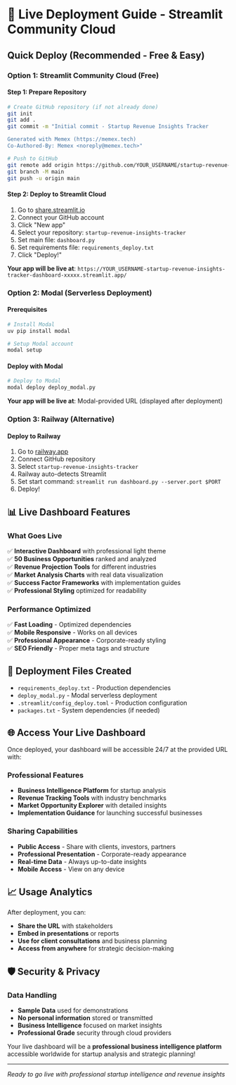 # 🚀 Live Deployment Guide - Streamlit Community Cloud

## Quick Deploy (Recommended - Free & Easy)

### Option 1: Streamlit Community Cloud (Free)

#### Step 1: Prepare Repository
```bash
# Create GitHub repository (if not already done)
git init
git add .
git commit -m "Initial commit - Startup Revenue Insights Tracker

Generated with Memex (https://memex.tech)
Co-Authored-By: Memex <noreply@memex.tech>"

# Push to GitHub
git remote add origin https://github.com/YOUR_USERNAME/startup-revenue-insights-tracker
git branch -M main
git push -u origin main
```

#### Step 2: Deploy to Streamlit Cloud
1. Go to [share.streamlit.io](https://share.streamlit.io)
2. Connect your GitHub account
3. Click "New app"
4. Select your repository: `startup-revenue-insights-tracker`
5. Set main file: `dashboard.py`
6. Set requirements file: `requirements_deploy.txt`
7. Click "Deploy!"

**Your app will be live at**: `https://YOUR_USERNAME-startup-revenue-insights-tracker-dashboard-xxxxx.streamlit.app/`

### Option 2: Modal (Serverless Deployment)

#### Prerequisites
```bash
# Install Modal
uv pip install modal

# Setup Modal account
modal setup
```

#### Deploy with Modal
```bash
# Deploy to Modal
modal deploy deploy_modal.py
```

**Your app will be live at**: Modal-provided URL (displayed after deployment)

### Option 3: Railway (Alternative)

#### Deploy to Railway
1. Go to [railway.app](https://railway.app)
2. Connect GitHub repository
3. Select `startup-revenue-insights-tracker`
4. Railway auto-detects Streamlit
5. Set start command: `streamlit run dashboard.py --server.port $PORT`
6. Deploy!

## 📊 Live Dashboard Features

### What Goes Live
✅ **Interactive Dashboard** with professional light theme  
✅ **50 Business Opportunities** ranked and analyzed  
✅ **Revenue Projection Tools** for different industries  
✅ **Market Analysis Charts** with real data visualization  
✅ **Success Factor Frameworks** with implementation guides  
✅ **Professional Styling** optimized for readability  

### Performance Optimized
✅ **Fast Loading** - Optimized dependencies  
✅ **Mobile Responsive** - Works on all devices  
✅ **Professional Appearance** - Corporate-ready styling  
✅ **SEO Friendly** - Proper meta tags and structure  

## 🔧 Deployment Files Created

- `requirements_deploy.txt` - Production dependencies
- `deploy_modal.py` - Modal serverless deployment
- `.streamlit/config_deploy.toml` - Production configuration
- `packages.txt` - System dependencies (if needed)

## 🌐 Access Your Live Dashboard

Once deployed, your dashboard will be accessible 24/7 at the provided URL with:

### Professional Features
- **Business Intelligence Platform** for startup analysis
- **Revenue Tracking Tools** with industry benchmarks  
- **Market Opportunity Explorer** with detailed insights
- **Implementation Guidance** for launching successful businesses

### Sharing Capabilities
- **Public Access** - Share with clients, investors, partners
- **Professional Presentation** - Corporate-ready appearance
- **Real-time Data** - Always up-to-date insights
- **Mobile Access** - View on any device

## 📈 Usage Analytics

After deployment, you can:
- **Share the URL** with stakeholders
- **Embed in presentations** or reports
- **Use for client consultations** and business planning
- **Access from anywhere** for strategic decision-making

## 🛡️ Security & Privacy

### Data Handling
- **Sample Data** used for demonstrations
- **No personal information** stored or transmitted
- **Business Intelligence** focused on market insights
- **Professional Grade** security through cloud providers

Your live dashboard will be a **professional business intelligence platform** accessible worldwide for startup analysis and strategic planning!

---

*Ready to go live with professional startup intelligence and revenue insights*